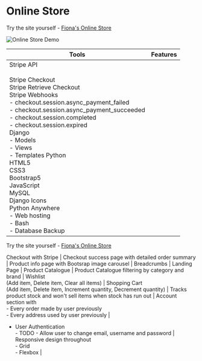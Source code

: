 # Online Store

Try the site yourself - [Fiona's Online Store](https://quinnf.pythonanywhere.com/)

![Online Store Demo](online-store-demo.gif)

| Tools | Features |
| --- | --- | 
| Stripe API <br><br>  Stripe Checkout <br> Stripe Retrieve Checkout <br> Stripe Webhooks<br> - checkout.session.async_payment_failed<br> - checkout.session.async_payment_succeeded<br> - checkout.session.completed<br> - checkout.session.expired<br>Django <br> - Models<br> - Views <br> - Templates Python <br> HTML5 <br> CSS3 <br> Bootstrap5 <br> JavaScript <br> MySQL <br> Django Icons <br> Python Anywhere <br> - Web hosting <br> - Bash <br> - Database Backup | | 

Try the site yourself - [Fiona's Online Store](https://quinnf.pythonanywhere.com/)


Checkout with Stripe |
Checkout success page with detailed order summary |
Product info page with Bootsrap image carousel |
Breadcrumbs |
Landing Page |
Product Catalogue |
Product Catalogue filtering by category and brand |
Wishlist <br>(Add item, Delete item, Clear all items) |
Shopping Cart <br>(Add item, Delete item, Increment quantity, Decrement quantity) |
Tracks product stock and won't sell items when stock has run out |
 Account section with <br> - Every order made by user previously<br> - Every address used by user previously |
  - User Authentication<br> - TODO - Allow user to change email, username and password |
Responsive design throughout<br> - Grid<br> - Flexbox |
